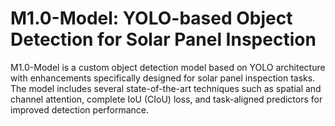 # M1.0-Model: YOLO-based Object Detection for Solar Panel Inspection

M1.0-Model is a custom object detection model based on YOLO architecture with enhancements specifically designed for solar panel inspection tasks. The model includes several state-of-the-art techniques such as spatial and channel attention, complete IoU (CIoU) loss, and task-aligned predictors for improved detection performance.